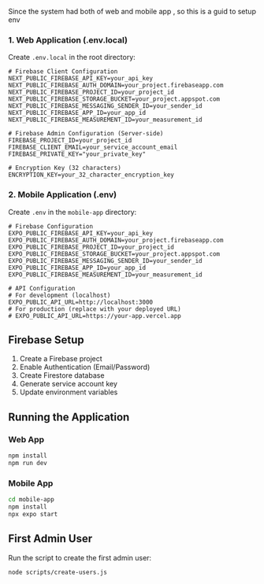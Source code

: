 Since the system had both of web and mobile app , so this is a guid to setup env



### 1. Web Application (.env.local)
Create `.env.local` in the root directory:

```env
# Firebase Client Configuration
NEXT_PUBLIC_FIREBASE_API_KEY=your_api_key
NEXT_PUBLIC_FIREBASE_AUTH_DOMAIN=your_project.firebaseapp.com
NEXT_PUBLIC_FIREBASE_PROJECT_ID=your_project_id
NEXT_PUBLIC_FIREBASE_STORAGE_BUCKET=your_project.appspot.com
NEXT_PUBLIC_FIREBASE_MESSAGING_SENDER_ID=your_sender_id
NEXT_PUBLIC_FIREBASE_APP_ID=your_app_id
NEXT_PUBLIC_FIREBASE_MEASUREMENT_ID=your_measurement_id

# Firebase Admin Configuration (Server-side)
FIREBASE_PROJECT_ID=your_project_id
FIREBASE_CLIENT_EMAIL=your_service_account_email
FIREBASE_PRIVATE_KEY="your_private_key"

# Encryption Key (32 characters)
ENCRYPTION_KEY=your_32_character_encryption_key
```

### 2. Mobile Application (.env)
Create `.env` in the `mobile-app` directory:

```env
# Firebase Configuration
EXPO_PUBLIC_FIREBASE_API_KEY=your_api_key
EXPO_PUBLIC_FIREBASE_AUTH_DOMAIN=your_project.firebaseapp.com
EXPO_PUBLIC_FIREBASE_PROJECT_ID=your_project_id
EXPO_PUBLIC_FIREBASE_STORAGE_BUCKET=your_project.appspot.com
EXPO_PUBLIC_FIREBASE_MESSAGING_SENDER_ID=your_sender_id
EXPO_PUBLIC_FIREBASE_APP_ID=your_app_id
EXPO_PUBLIC_FIREBASE_MEASUREMENT_ID=your_measurement_id

# API Configuration
# For development (localhost)
EXPO_PUBLIC_API_URL=http://localhost:3000
# For production (replace with your deployed URL)
# EXPO_PUBLIC_API_URL=https://your-app.vercel.app
```

## Firebase Setup

1. Create a Firebase project
2. Enable Authentication (Email/Password)
3. Create Firestore database
4. Generate service account key
5. Update environment variables

## Running the Application

### Web App
```bash
npm install
npm run dev
```

### Mobile App
```bash
cd mobile-app
npm install
npx expo start
```

## First Admin User

Run the script to create the first admin user:
```bash
node scripts/create-users.js
```
